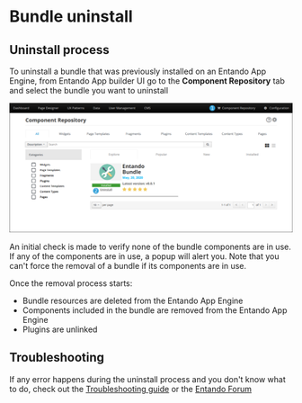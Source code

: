 # Bundle uninstall

## Uninstall process
To uninstall a bundle that was previously installed on an Entando App Engine, from Entando App builder UI go to 
the **Component Repository** tab and select the bundle you want to uninstall

![Uninstall flow](./img/uninstall-bundle.png)

An initial check is made to verify none of the bundle components are in use. 
If any of the components are in use, a popup will alert you. 
Note that you can't force the removal of a bundle if its components are in use.

Once the removal process starts:

- Bundle resources are deleted from the Entando App Engine
- Components included in the bundle are removed from the Entando App Engine
- Plugins are unlinked

## Troubleshooting
If any error happens during the uninstall process and you don't know what to do, 
check out the [Troubleshooting guide](./ecr-troubleshooting-guide.md) or the [Entando Forum](https://forum.entando.com)



